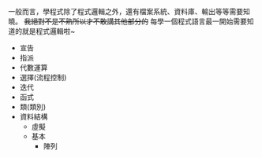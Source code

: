 一般而言，學程式除了程式邏輯之外，還有檔案系統、資料庫、輸出等等需要知曉。
~~我絕對不是不熟所以才不敢講其他部分的~~
每學一個程式語言最一開始需要知道的就是程式邏輯啦~

- 宣告
- 指派
- 代數運算
- 選擇(流程控制)
- 迭代
- 函式
- 類(類別)
- 資料結構
  - 虛擬
  - 基本
    - 陣列
